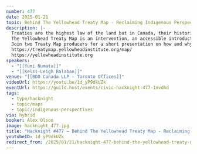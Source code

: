 ```yaml
---
number: 477
date: 2025-01-21
topic: Behind The Yellowhead Treaty Map - Reclaiming Indigenous Perspectives on Treaties in Canada
description: |-
  Treaties are the highest law of the land but in Canada, their histories are often erased or mal-interpreted in order to facilitate the ongoing material dispossession of Indigenous peoples.
  The Yellowhead Treaty Map is an intervention, an accessible introduction to Indigenous perspectives on treaties, illuminating real and often obscured obligations and relationalities in Canada.
  Join two Treaty Map producers for a short presentation on how and why the map was conceptualized and developed.
  https://treatymap.yellowheadinstitute.org/map/ 
  https://yellowheadinstitute.org
speakers:
  - "[[Yumi Numata]]"
  - "[[Kelsi-Leigh Balaban]]"
venue: "[[BDO Canada LLP - Toronto Offices]]"
videoUrl: https://youtu.be/1d_yP9dkUZk
eventUrl: https://guild.host/events/civic-hacknight-477-1nvdhd
tags:
  - type/hacknight
  - topic/maps
  - topic/indigenous-perspectives
via: hybrid
booker: Alex Olson
image: hacknight_477.jpg
title: "Hacknight #477 – Behind The Yellowhead Treaty Map - Reclaiming Indigenous Perspectives on Treaties in Canada"
youtubeID: 1d_yP9dkUZk
redirect_from: /2025/01/21/hacknight-477-behind-the-yellowhead-treaty-map-reclaiming-indigenous-perspectives-on-treaties-in-canada-with-yumi-numata-kelsi-leigh-balaban/
---
```

